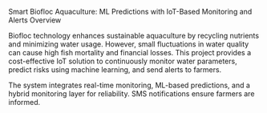 Smart Biofloc Aquaculture: ML Predictions with IoT-Based Monitoring and Alerts
Overview

Biofloc technology enhances sustainable aquaculture by recycling nutrients and minimizing water usage. However, small fluctuations in water quality can cause high fish mortality and financial losses. This project provides a cost-effective IoT solution to continuously monitor water parameters, predict risks using machine learning, and send alerts to farmers.

The system integrates real-time monitoring, ML-based predictions, and a hybrid monitoring layer for reliability. SMS notifications ensure farmers are informed.
